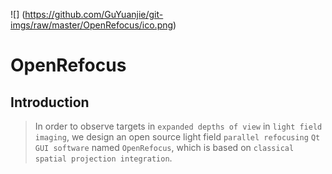![]
(https://github.com/GuYuanjie/git-imgs/raw/master/OpenRefocus/ico.png)
# OpenRefocus
## Introduction
>In order to observe targets in `expanded depths of view` in `light field imaging`, we design an open source light field `parallel refocusing` `Qt GUI software` named `OpenRefocus`,   which is based on `classical spatial projection integration`.
